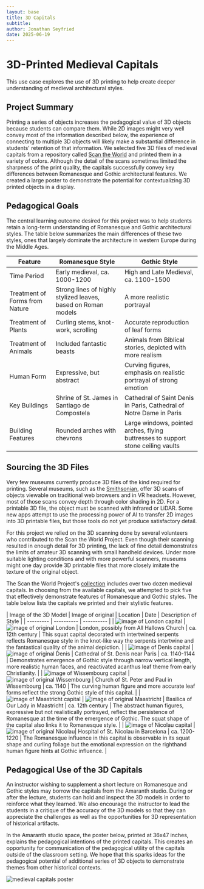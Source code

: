 ```yaml
---
layout: base
title: 3D Capitals
subtitle: 
author: Jonathan Seyfried
date: 2025-06-19
---
```


# 3D-Printed Medieval Capitals

This use case explores the use of 3D printing to help create deeper understanding of medieval architectural styles.

## Project Summary

Printing a series of objects increases the pedagogical value of 3D objects because students can compare them. While 2D images might very well convey most of the information described below, the experience of connecting to multiple 3D objects will likely make a substantial difference in students' retention of that information. We selected five 3D files of medieval capitals from a repository called [Scan the World](https://www.myminifactory.com/scantheworld/about) and printed them in a variety of colors. Although the detail of the scans sometimes limited the sharpness of the print quality, the capitals successfully convey key differences between Romanesque and Gothic architectural features. We created a large poster to demonstrate the potential for contextualizing 3D printed objects in a display.

## Pedagogical Goals

The central learning outcome desired for this project was to help students retain a long-term understanding of Romanesque and Gothic architectural styles. The table below summarizes the main differences of these two styles, ones that largely dominate the architecture in western Europe during the Middle Ages.

| Feature | Romanesque Style | Gothic Style |
| --------- | ---------- | ---------- |
| Time Period | Early medieval, ca. 1000-1200 | High and Late Medieval, ca. 1100-1500 |
| Treatment of Forms from Nature | Strong lines of highly stylized leaves, based on Roman models | A more realistic portrayal |
| Treatment of Plants | Curling stems, knot-work, scrolling | Accurate reproduction of leaf forms |
| Treatment of Animals | Included fantastic beasts | Animals from Biblical stories, depicted with more realism |
| Human Form | Expressive, but abstract | Curving figures, emphasis on realistic portrayal of strong emotion |
| Key Buildings | Shrine of St. James in Santiago de Compostela | Cathedral of Saint Denis in Paris, Cathedral of Notre Dame in Paris |
| Building Features | Rounded arches with chevrons | Large windows, pointed arches, flying buttresses to support stone ceiling vaults |

## Sourcing the 3D Files

Very few museums currently produce 3D files of the kind required for printing. Several museums, such as the [Smithsonian](https://3d.si.edu/), offer 3D scans of objects viewable on traditional web browsers and in VR headsets. However, most of those scans convey depth through color shading in 2D. For a printable 3D file, the object must be scanned with infrared or LiDAR. Some new apps attempt to use the processing power of AI to transfer 2D images into 3D printable files, but those tools do not yet produce satisfactory detail. 

For this project we relied on the 3D scanning done by several volunteers who contributed to the Scan the World Project. Even though their scanning resulted in enough detail for 3D printing, the lack of fine detail demonstrates the limits of amateur 3D scanning with small handheld devices. Under more suitable lighting conditions and with more powerful scanners, museums might one day provide 3D printable files that more closely imitate the texture of the original object. 

The Scan the World Project's [collection](https://www.myminifactory.com/users/Scan%20The%20World) includes over two dozen medieval capitals. In choosing from the available capitals, we attempted to pick five that effectively demonstrate features of Romanesque and Gothic styles. The table below lists the capitals we printed and their stylistic features.

| Image of the 3D Model | Image of original | Location | Date | Description of Style |
| --------- | ---------- | ---------- |
| ![image of London capital](images/london-cap-model.jpg) | ![image of original London](images/london-cap-orig.jpg) | London, possibly from All Hallows Church | ca. 12th century | This squat capital decorated with intertwined serpents reflects Romanesque style in the knot-like way the serpents intertwine and the fantastical quality of the animal depiction. |
| ![image of Denis capital](images/denis-cap-model.jpg) | ![image of original Denis](images/denis-cap-orig.jpg) | Cathedral of St. Denis near Paris | ca. 1140-1144 | Demonstrates emergence of Gothic style through narrow vertical length, more realistic human faces, and reactivated acanthus leaf theme from early Christianity. |
| ![image of Wissembourg capital](images/wissenbourg-cap-model.jpg) | ![image of original Wissembourg](images/wissembourg-cap-orig.jpg) | Church of St. Peter and Paul in Wissembourg | ca. 1140 | The curving human figure and more accurate leaf forms reflect the strong Gothic style of this capital. |
| ![image of Maastricht capital](images/maastricht-cap-model.jpg) | ![image of original Maastricht](images/maastricht-cap-orig.jpg) | Basilica of Our Lady in Maastricht | ca. 12th century | The abstract human figures, expressive but not realistically portrayed, reflect the persistence of Romanesque at the time of the emergence of Gothic. The squat shape of the capital also links it to Romanesque style. |
| ![image of Nicolau capital](images/nicolau-cap-model.jpg) | ![image of original Nicolau](images/nicolau-cap-orig.jpg)| Hospital of St. Nicolau in Barcelona | ca. 1200-1220 | The Romanesque influence in this capital is observable in its squat shape and curling foliage but the emotional expression on the righthand human figure hints at Gothic influence. |

## Pedagogical Use of the 3D Capitals

An instructor wishing to supplement a short lecture on Romanesque and Gothic styles may borrow the capitals from the Amaranth studio. During or after the lecture, students can hold and inspect the 3D models in order to reinforce what they learned. We also encourage the instructor to lead the students in a critique of the accuracy of the 3D models so that they can appreciate the challenges as well as the opportunities for 3D representation of historical artifacts.

In the Amaranth studio space, the poster below, printed at 36x47 inches, explains the pedagogical intentions of the printed capitals. This creates an opportunity for communication of the pedagogical utility of the capitals outside of the classroom setting. We hope that this sparks ideas for the pedagogical potential of additional series of 3D objects to demonstrate themes from other historical contexts.

![medieval capitals poster](images/capitals-poster.jpg)

